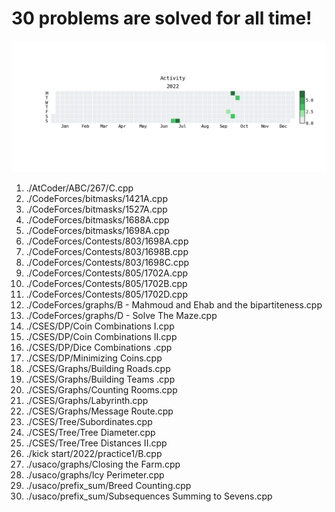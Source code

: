 **30** problems are solved for all time!
=========================================
![](heatmap.png)
1. ./AtCoder/ABC/267/C.cpp
2. ./CodeForces/bitmasks/1421A.cpp
3. ./CodeForces/bitmasks/1527A.cpp
4. ./CodeForces/bitmasks/1688A.cpp
5. ./CodeForces/bitmasks/1698A.cpp
6. ./CodeForces/Contests/803/1698A.cpp
7. ./CodeForces/Contests/803/1698B.cpp
8. ./CodeForces/Contests/803/1698C.cpp
9. ./CodeForces/Contests/805/1702A.cpp
10. ./CodeForces/Contests/805/1702B.cpp
11. ./CodeForces/Contests/805/1702D.cpp
12. ./CodeForces/graphs/B - Mahmoud and Ehab and the bipartiteness.cpp
13. ./CodeForces/graphs/D - Solve The Maze.cpp
14. ./CSES/DP/Coin Combinations I.cpp
15. ./CSES/DP/Coin Combinations II.cpp
16. ./CSES/DP/Dice Combinations .cpp
17. ./CSES/DP/Minimizing Coins.cpp
18. ./CSES/Graphs/Building Roads.cpp
19. ./CSES/Graphs/Building Teams .cpp
20. ./CSES/Graphs/Counting Rooms.cpp
21. ./CSES/Graphs/Labyrinth.cpp
22. ./CSES/Graphs/Message Route.cpp
23. ./CSES/Tree/Subordinates.cpp
24. ./CSES/Tree/Tree Diameter.cpp
25. ./CSES/Tree/Tree Distances II.cpp
26. ./kick start/2022/practice1/B.cpp
27. ./usaco/graphs/Closing the Farm.cpp
28. ./usaco/graphs/Icy Perimeter.cpp
29. ./usaco/prefix_sum/Breed Counting.cpp
30. ./usaco/prefix_sum/Subsequences Summing to Sevens.cpp
